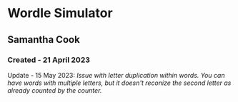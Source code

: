 # **Wordle Simulator**
## Samantha Cook
### Created - 21 April 2023

Update - 15 May 2023:
  *Issue with letter duplication within words. You can have words with multiple letters, but it doesn't reconize the second letter as already counted by the counter.*
